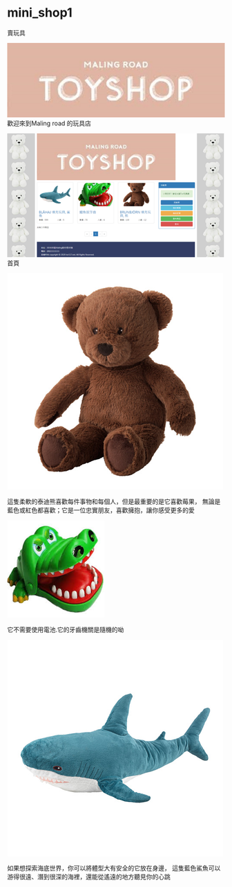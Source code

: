 # mini_shop1
賣玩具

![image](https://github.com/town117/mini_shop1/blob/master/title.jpg)
歡迎來到Maling road 的玩具店

![image](https://github.com/town117/mini_shop1/blob/master/tttt.png)
首頁



![image](https://github.com/town117/mini_shop1/blob/master/bear.jpg)

這隻柔軟的泰迪熊喜歡每件事物和每個人，但是最重要的是它喜歡莓果，
無論是藍色或紅色都喜歡；它是一位忠實朋友，喜歡擁抱，讓你感受更多的愛

![image](https://github.com/town117/mini_shop1/blob/master/kk.jpg)


它不需要使用電池.它的牙齒機關是隨機的呦

![image](https://github.com/town117/mini_shop1/blob/master/shark.jpg)


如果想探索海底世界，你可以將體型大有安全的它放在身邊，
這隻藍色鯊魚可以游得很遠、潛到很深的海裡，還能從遙遠的地方聽見你的心跳
